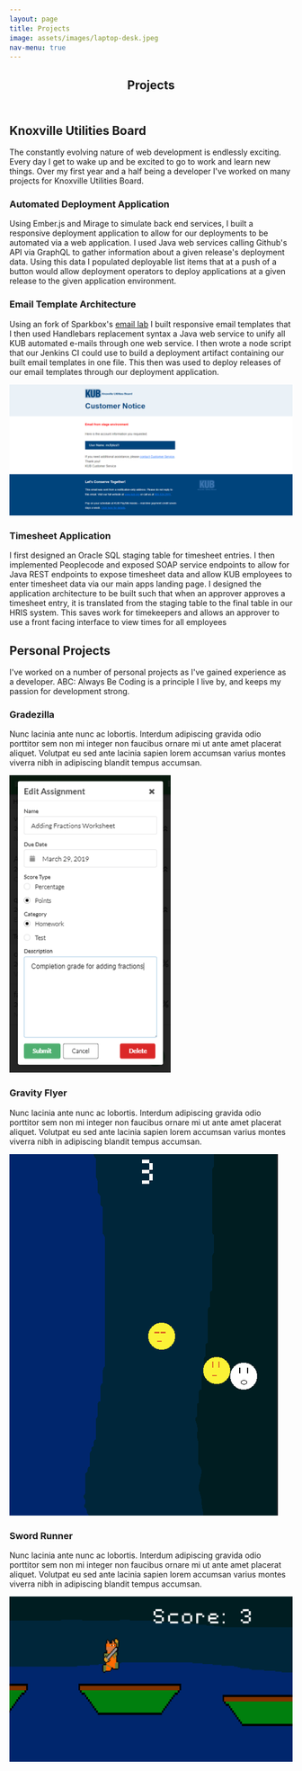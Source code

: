```yaml
---
layout: page
title: Projects
image: assets/images/laptop-desk.jpeg
nav-menu: true
---
```


<!-- Main -->
<div id="main" class="alt">

<!-- One -->
<section id="one">
	<div class="inner">
		<header class="major">
			<h1>Projects</h1>
		</header>

<!-- Content -->
<h2 id="content">Knoxville Utilities Board</h2>
<p>The constantly evolving nature of web development is endlessly exciting. Every day
I get to wake up and be excited to go to work and learn new things. Over my first year and a half being
a developer I've worked on many projects for Knoxville Utilities Board.</p>
<div class="row">
	<!-- Break -->
	<div class="16u 12u$(medium)">
		<h3>Automated Deployment Application</h3>
		<p>Using Ember.js and Mirage to simulate back end services, I built a responsive deployment application to allow for our deployments to be automated via a web application. I used Java web services calling Github's API via GraphQL to gather information about a given release's deployment data. Using this data I populated deployable list items that at a push of a button would allow deployment operators to deploy applications at a given release to the given application environment.</p>
	</div>	
</div>

<div class="row">
	<!-- Break -->
	<div class="6u 12u$(medium)">
		<h3>Email Template Architecture</h3>
		<p>Using an fork of Sparkbox's <a href="https://github.com/sparkbox/email-lab" target="_blank">email lab</a> I built responsive email templates that I then used Handlebars replacement syntax a Java web service to unify all KUB automated e-mails through one web service. I then wrote a node script that our Jenkins CI could use to build a deployment artifact containing our built email templates in one file. This then was used to deploy releases of our email templates through our deployment application.</p>
	</div>
	<div class="6u 12u$(medium)">
		<img src="assets/images/email-template.png" alt="" data-position="center center" />
	</div>
</div>

<div class="row">
	<!-- Break -->
	<div class="16u 12u$(medium)">
		<h3>Timesheet Application</h3>
		<p>I first designed an Oracle SQL staging table for timesheet entries. I then implemented Peoplecode and exposed SOAP service endpoints to allow for Java REST endpoints to expose timesheet data and allow KUB employees to enter timesheet data via our main apps landing page. I designed the application architecture to be built such that when an approver approves a timesheet entry, it is translated from the staging table to the final table in our HRIS system. This saves work for timekeepers and allows an approver to use a front facing interface to view times for all employees</p>
	</div>
</div>

<h2 id="content">Personal Projects</h2>

<p>I've worked on a number of personal projects as I've gained experience as a developer. ABC: Always Be Coding is a principle I live by, and keeps my passion for development strong.</p>

<div class="row">
	<!-- Break -->
	<div class="4u 12u$(medium)">
		<h3>Gradezilla</h3>
		<p>Nunc lacinia ante nunc ac lobortis. Interdum adipiscing gravida odio porttitor sem non mi integer non faucibus ornare mi ut ante amet placerat aliquet. Volutpat eu sed ante lacinia sapien lorem accumsan varius montes viverra nibh in adipiscing blandit tempus accumsan.</p>
	</div>
	<div class="4u 12u$(medium)">
		<img src="assets/images/gradezilla.png" alt="" data-position="center center" />
	</div>
</div>

<div class="row">
	<!-- Break -->
	<div class="4u 12u$(medium)">
		<h3>Gravity Flyer</h3>
		<p>Nunc lacinia ante nunc ac lobortis. Interdum adipiscing gravida odio porttitor sem non mi integer non faucibus ornare mi ut ante amet placerat aliquet. Volutpat eu sed ante lacinia sapien lorem accumsan varius montes viverra nibh in adipiscing blandit tempus accumsan.</p>
	</div>
	<div class="4u 12u$(medium)">
		<img src="assets/images/gravity-flyer.png" alt="" data-position="center center" />
	</div>
</div>

<div class="row">
	<!-- Break -->	
	<div class="4u 12u$(medium)">
		<h3>Sword Runner</h3>
		<p>Nunc lacinia ante nunc ac lobortis. Interdum adipiscing gravida odio porttitor sem non mi integer non faucibus ornare mi ut ante amet placerat aliquet. Volutpat eu sed ante lacinia sapien lorem accumsan varius montes viverra nibh in adipiscing blandit tempus accumsan.</p>
	</div>
	<div class="4u 12u$(medium)">
		<img src="assets/images/sword-runner.png" alt="" data-position="center center" />
	</div>
</div>

</div>
</section>

</div>
